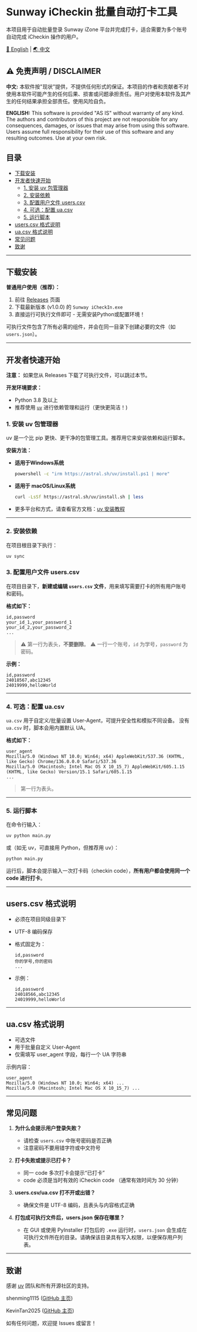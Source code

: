 # Sunway iCheckin 批量自动打卡工具

本项目用于自动批量登录 Sunway iZone 平台并完成打卡，适合需要为多个账号自动完成 iCheckin 操作的用户。

[🌟 English](README.md) | [🌏 中文](README-CN.md)

## ⚠️ **免责声明 / DISCLAIMER**

**中文:**
本软件按"现状"提供，不提供任何形式的保证。本项目的作者和贡献者不对使用本软件可能产生的任何后果、损害或问题承担责任。用户对使用本软件及其产生的任何结果承担全部责任。使用风险自负。

**ENGLISH:**
This software is provided "AS IS" without warranty of any kind. The authors and contributors of this project are not responsible for any consequences, damages, or issues that may arise from using this software. Users assume full responsibility for their use of this software and any resulting outcomes. Use at your own risk.


## 目录

* [下载安装](#下载安装)
* [开发者快速开始](#开发者快速开始)
  * [1. 安装 uv 包管理器](#1-安装-uv-包管理器)
  * [2. 安装依赖](#2-安装依赖)
  * [3. 配置用户文件 users.csv](#3-配置用户文件-userscsv)
  * [4. 可选：配置 ua.csv](#4-可选配置-uacsv)
  * [5. 运行脚本](#5-运行脚本)
* [users.csv 格式说明](#userscsv-格式说明)
* [ua.csv 格式说明](#uacsv-格式说明)
* [常见问题](#常见问题)
* [致谢](#致谢)

---

## 下载安装

**普通用户使用（推荐）：**

1. 前往 [Releases](https://github.com/KevinTan2025/Sunway/releases) 页面
2. 下载最新版本 (v1.0.0) 的 `Sunway iCheckIn.exe`
3. 直接运行可执行文件即可 - 无需安装Python或配置环境！

可执行文件包含了所有必需的组件，并会在同一目录下创建必要的文件（如 `users.json`）。

---

## 开发者快速开始

**注意：** 如果您从 Releases 下载了可执行文件，可以跳过本节。

**开发环境要求：**
* Python 3.8 及以上
* 推荐使用 [`uv`](https://docs.astral.sh/uv/getting-started/installation/) 进行依赖管理和运行（更快更简洁！)

### 1. 安装 uv 包管理器

uv 是一个比 pip 更快、更干净的包管理工具。推荐用它来安装依赖和运行脚本。

**安装方法：**

* **适用于Windows系统**

  ```bash
  powershell -c "irm https://astral.sh/uv/install.ps1 | more"
  ```
* **适用于 macOS/Linux系统**

  ```bash
  curl -LsSf https://astral.sh/uv/install.sh | less
  ```
* 更多平台和方式，请查看官方文档：[uv 安装教程](https://docs.astral.sh/uv/getting-started/installation/)

---

### 2. 安装依赖

在项目根目录下执行：

```bash
uv sync
```

### 3. 配置用户文件 users.csv

在项目目录下，**新建或编辑 `users.csv` 文件**，用来填写需要打卡的所有用户账号和密码。

**格式如下：**

```csv
id,password
your_id_1,your_password_1
your_id_2,your_password_2
...
```

> ⚠️ 第一行为表头，**不要删除**。
> ⚠️ 一行一个账号，`id` 为学号，`password` 为密码。

**示例：**

```csv
id,password
24018567,abc12345
24019999,helloWorld
```

---

### 4. 可选：配置 ua.csv

`ua.csv` 用于自定义/批量设置 User-Agent，可提升安全性和模拟不同设备。
没有 `ua.csv` 时，脚本会用内置默认 UA。

**格式如下：**

```csv
user_agent
Mozilla/5.0 (Windows NT 10.0; Win64; x64) AppleWebKit/537.36 (KHTML, like Gecko) Chrome/136.0.0.0 Safari/537.36
Mozilla/5.0 (Macintosh; Intel Mac OS X 10_15_7) AppleWebKit/605.1.15 (KHTML, like Gecko) Version/15.1 Safari/605.1.15
...
```

> 第一行为表头。

---

### 5. 运行脚本

在命令行输入：

```bash
uv python main.py
```

或（如无 uv，可直接用 Python，但推荐用 uv）：

```bash
python main.py
```

运行后，脚本会提示输入一次打卡码（checkin code），**所有用户都会使用同一个 code 进行打卡**。

---

## users.csv 格式说明

* 必须在项目同级目录下
* UTF-8 编码保存
* 格式固定为：

  ```
  id,password
  你的学号,你的密码
  ...
  ```
* 示例：

  ```
  id,password
  24018566,abc12345
  24019999,helloWorld
  ```

---

## ua.csv 格式说明

* 可选文件
* 用于批量自定义 User-Agent
* 仅需填写 user\_agent 字段，每行一个 UA 字符串

示例内容：

```
user_agent
Mozilla/5.0 (Windows NT 10.0; Win64; x64) ...
Mozilla/5.0 (Macintosh; Intel Mac OS X 10_15_7) ...
```

---

## 常见问题

1. **为什么会提示用户登录失败？**

   * 请检查 `users.csv` 中账号密码是否正确
   * 注意密码不要用错字符或中文符号
2. **打卡失败或提示已打卡？**

   * 同一 code 多次打卡会提示“已打卡”
   * code 必须是当时有效的 iCheckin code （通常有效时间为 30 分钟）
3. **users.csv/ua.csv 打不开或出错？**

   * 确保文件是 UTF-8 编码，且表头与内容格式正确

4. **打包成可执行文件后，users.json 保存在哪里？**

   * 在 GUI 或使用 PyInstaller 打包后的 `.exe` 运行时，`users.json` 会生成在可执行文件所在的目录。请确保该目录具有写入权限，以便保存用户列表。

---

## 致谢

感谢 [uv](https://docs.astral.sh/uv/) 团队和所有开源社区的支持。

shenming1115 ([GitHub 主页](https://github.com/shenming1115))

KevinTan2025 ([GitHub 主页](https://github.com/KevinTan2025))

如有任何问题，欢迎提 Issues 或留言！
